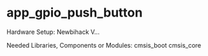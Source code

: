 # app_gpio_push_button

Hardware Setup:
Newbihack V...

Needed Libraries, Components or Modules:
cmsis_boot
cmsis_core


